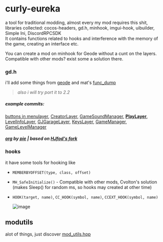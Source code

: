 # curly-eureka
a tool for traditional modding, almost every my mod requires this shit,<br>
libraries collected: cocos-headers, gd.h, minhook, imgui-hook, uibuilder, Simple Ini, DiscordRPCSDK<br>
It contains functions related to hooks and interference with the memory of the game, creating an interface etc.<br>

You can create a mod on minhook for Geode without a cunt on the layers.<br>
Compatible with other mods? exist some a solution there.<br>

### gd.h
i'll add some things from [geode](https://github.com/geode-sdk/geode/tree/main/bindings) and mat's [func_dump](https://github.com/matcool/re-scripts/blob/main/func_dump.txt)
> *also i will try port it to 2.2*
##### example commits:
[buttons in menulayer](https://github.com/user95401/curly-eureka/commit/ba3b388c5d6cdaf5da8ecadd619629455f21e8ed), 
[CreatorLayer](https://github.com/user95401/curly-eureka/commit/c18f2c57f253a7d3ec33adc41ceef024aaa3d9bd), 
[GameSoundManager](https://github.com/user95401/curly-eureka/commit/50f2a0b4cbe3ef27afcdd4d471222ddb7b39338f), 
**[PlayLayer](https://github.com/user95401/curly-eureka/commit/9611fb9c73c070b1455c89e7c9c9c407a062559e)**, 
[LevelInfoLayer](https://github.com/user95401/curly-eureka/commit/a5f6db2c747187f29c252626a9ea615e3aea477f), 
[GJGarageLayer](https://github.com/user95401/curly-eureka/commit/a5ac06220a0c2de8ece407e2538b0667cefa6123), 
[KeysLayer](https://github.com/user95401/curly-eureka/commit/a24d8c89c7e12ecba4f06bc0360c9e90048d3afc), 
[GameManager](https://github.com/user95401/curly-eureka/commit/ef3da2854a09b4c7d2bf3d9e76da55d7fd2121e2), 
[GameLevelManager](https://github.com/user95401/curly-eureka/commit/8a39ffb97f23ad07b76f3ba697da31c65aac62c3)
##### [org](https://github.com/poweredbypie/gd.h) by [pie](https://github.com/poweredbypie) | based on [HJfod's fork](https://github.com/HJfod/gd.h)

### hooks
it have some tools for hooking like
 - ``MEMBERBYOFFSET(type, class, offset)``
 - ``MH_SafeInitialize()`` - Compatible with other mods, Cvolton's solution
 <br>(makes Sleep() for random ms, so hooks may created at other time)
 - ``HOOK(target, name)``, ``CC_HOOK(symbol, name)``, ``CCEXT_HOOK(symbol, name)``

   ![image](https://github.com/user95401/curly-eureka/assets/90561697/299dbd5f-c3e8-4d6b-b317-9158880d4348)

## modutils
alot of things, just discover [mod_utils.hpp](mod_utils.hpp)

